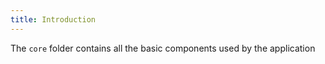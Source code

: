 ```yaml
---
title: Introduction
---
```


The `core` folder contains all the basic components used by the application